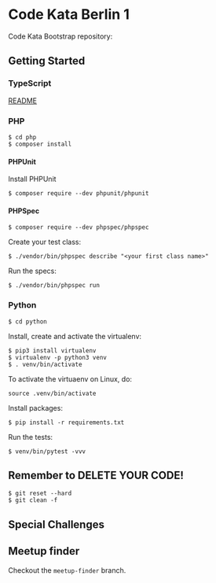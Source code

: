 # Code Kata Berlin 1

Code Kata Bootstrap repository:

## Getting Started

### TypeScript

[README](./typescript/README.MD)

### PHP

```
$ cd php
$ composer install
```

#### PHPUnit

Install PHPUnit

```
$ composer require --dev phpunit/phpunit
```

#### PHPSpec

```
$ composer require --dev phpspec/phpspec
```
Create your test class:

```
$ ./vendor/bin/phpspec describe "<your first class name>"
```

Run the specs:

```
$ ./vendor/bin/phpspec run
```

### Python

```
$ cd python
```

Install, create and activate the virtualenv:

```
$ pip3 install virtualenv
$ virtualenv -p python3 venv
$ . venv/bin/activate
```

To activate the virtuaenv on Linux, do:

```
source .venv/bin/activate
```

Install packages:

```
$ pip install -r requirements.txt
```

Run the tests:

```
$ venv/bin/pytest -vvv
```

## Remember to DELETE YOUR CODE!

```
$ git reset --hard
$ git clean -f
```

## Special Challenges

## Meetup finder

Checkout the `meetup-finder` branch.
